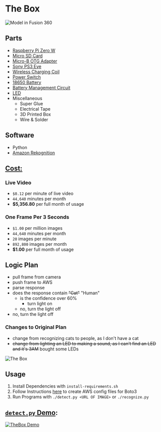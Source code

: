 # The Box

![Model in Fusion 360](https://raw.githubusercontent.com/sciencedude100/theBox/master/model.png)

## Parts
* [Raspberry Pi Zero W](https://www.adafruit.com/product/3400)
* [Micro SD Card](https://www.amazon.com/gp/product/B00MHZ6ZVO)
* [Micro-B OTG Adapter](https://www.amazon.com/CableCreation-Adapter-Samsung-Android-Function/dp/B01LYYAOIE)
* [Sony PS3 Eye](https://www.amazon.com/Sony-Station-Camera-Packaging-PlayStation-3/dp/B0735KNH2X)
* [Wireless Charging Coil](https://www.adafruit.com/product/1901)
* [Power Switch](https://www.adafruit.com/product/805)
* [18650 Battery](https://www.amazon.com/GMT-Protective-INR18650-25R-Rechargeable-Batteries/dp/B07GD98RNS)
* [Battery Management Circuit](https://www.amazon.com/gp/product/B07CZWDT8M)
* [LED](https://www.adafruit.com/product/848)
* Miscellaneous
  * Super Glue
  * Electrical Tape
  * 3D Printed Box
  * Wire & Solder

## Software
* Python
* [Amazon Rekognition](https://github.com/boto/boto3#quick-start)

## [Cost:](https://aws.amazon.com/rekognition/pricing/)
### Live Video
* `$0.12` per minute of live video
* `44,640` minutes per month
* **$5,356.80** per full month of usage

### One Frame Per 3 Seconds
* `$1.00` per million images
* `44,640` minutes per month
* `20` images per minute
* `892,800` images per month
* **$1.00** per full month of usage

## Logic Plan
* pull frame from camera
* push frame to AWS
* parse response
* does the response contain ~~"Cat"~~ "Human"
  * is the confidence over 60%
    * turn light on
  * no, turn the light off
* no, turn the light off

### Changes to Original Plan
* change from recognizing cats to people, as I don't have a cat
* ~~change from lighting an LED to making a sound, as I can't find an LED and it's 3AM~~ bought some LEDs

![The Box](https://raw.githubusercontent.com/sciencedude100/theBox/master/theBox.jpg)

## Usage
1. Install Dependencies with `install-requirements.sh`
2. Follow Instructions [here](https://github.com/boto/boto3#quick-start) to create AWS config files for Boto3
3. Run Programs with `./detect.py <URL OF IMAGE>` or `./recognize.py`

## [`detect.py` Demo](https://www.youtube.com/watch?v=Vzd3liGFyoU):
[![TheBox Demo](https://img.youtube.com/vi/Vzd3liGFyoU/0.jpg)](https://www.youtube.com/watch?v=Vzd3liGFyoU)
